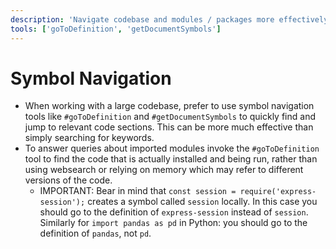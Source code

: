 ```yaml
---
description: 'Navigate codebase and modules / packages more effectively by finding and using symbols.'
tools: ['goToDefinition', 'getDocumentSymbols']
---
```

# Symbol Navigation

- When working with a large codebase, prefer to use symbol navigation tools like `#goToDefinition` and `#getDocumentSymbols` to quickly find and jump to relevant code sections. This can be more much effective than simply searching for keywords.
- To answer queries about imported modules invoke the `#goToDefinition` tool to find the code that is actually installed and being run, rather than using websearch or relying on memory which may refer to different versions of the code.
  - IMPORTANT: Bear in mind that `const session = require('express-session');` creates a symbol called `session` locally. In this case you should go to the definition of `express-session` instead of `session`. Similarly for `import pandas as pd` in Python: you should go to the definition of `pandas`, not `pd`.
